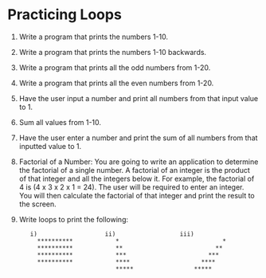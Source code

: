 # Practicing Loops
1. Write a program that prints the numbers 1-10.
2. Write a program that prints the numbers 1-10 backwards.
3. Write a program that prints all the odd numbers from 1-20.
4. Write a program that prints all the even numbers from 1-20.
5. Have the user input a number and print all numbers from that input value to 1.
6. Sum all values from 1-10.
7. Have the user enter a number and print the sum of all numbers from that inputted value to 1.
8. Factorial of a Number: 
   You are going to write an application to determine the factorial of a single number.
   A factorial of an integer is the product of that integer and all the integers below it. For example, the factorial of 4 is (4 x 3 x 2 x 1 = 24).
   The user will be required to enter an integer.
   You will then calculate the factorial of that integer and print the result to the screen.

9. Write loops to print the following:

          i)                   ii)                  iii)
            **********            *                             *
            **********            **                          **
            **********            ***                       ***
            **********            ****                    ****
                                  *****                 *****
